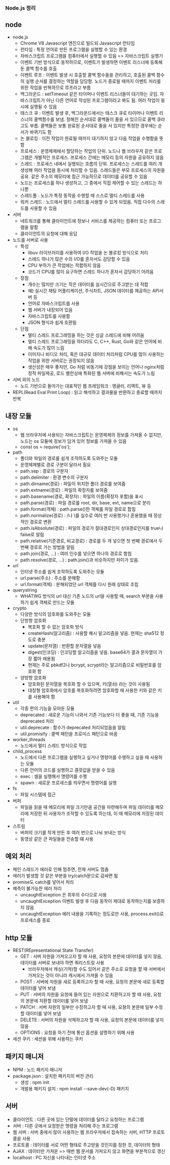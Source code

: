 ### Node.js 정리

## node
- node.js 
    - Chrome V8 Javascript 엔진으로 빌드되 Javascript 런타임
    - 런타임 : 특정 언어로 만든 프로그램을 실행할 수 있는 환경
    - 자바스크립트 프로그램을 컴퓨터에서 실행할 수 있음 => 자바스크립트 실행기
    - 이벤트 기반 방식으로 동작하므로, 이벤트가 발생하면 이벤트 리스너에 등록해둔 콜백 함수를 호출
    - 이벤트 루프 : 이벤트 발생 시 호출할 콜백 함수들을 관리하고, 호출된 콜백 함수의 실행 순서를 결정하는 역할을 담당함. 노드가 종료될 때까지 이벤트 처리를 위한 작업을 반복하므로 루프라고 부름
    - 백그라운드 : setTimeout 같은 타이머나 이벤트 리스너들이 대기하는 곳임. 자바스크립트가 아닌 다른 언어로 작성된 프로그램이라고 봐도 됨. 여러 작업이 동시에 실행될 수 있음
    - 태스크 큐 : 이벤트 발생 후, 백그라운드에서는 태스크 큐로 타이머나 이벤트 리스너의 콜백함수를 보냄. 정해진 순서대로 콜백들이 줄을 서 있으므로 콜백 큐라고도 부름. 콜백들은 보통 완료된 순서대로 줄을 서 있지만 특정한 경우에는 순서가 바뀌기도 함
    - 논 블로킹 : 이전 작업이 완료될 때까지 대기하지 않고 다음 작업을 수행함을 뜻함
    - 프로세스 : 운영체제에서 할당하는 작업의 단위. 노드나 웹 브라우저 같은 프로그램은 개별적인 프로세스. 프로세스 간에는 메모리 등의 자원을 공유하지 않음
    - 스레드 : 프로세스 내에서 실행되는 흐름의 단위. 프로세스는 스레드를 여러 개 생성해 여러 작업을 동시에 처리할 수 있음. 스레드들은 부모 프로세스의 자원을 공유. 같은 주소의 메모리에 접근 가능하므로 데이터를 공유할 수 있음
    - 노드는 프로세스를 하나 생성하고, 그 중에서 직접 제어할 수 있는 스레드는 하나뿐
    - 스레드풀 : 노드가 특정 동작을 수행할 때 스스로 멀티 스레드를 사용
    - 워커 스레드 : 노드에서 멀티 스레드를 사용할 수 있게 되었음. 직접 다수의 스레드를 사용할 수 있음
- 서버  
    - 네트워크를 통해 클라이언트에 정보나 서비스를 제공하는 컴퓨터 또는 프로그램을 말함
    - 클라이언트의 요청에 대해 응답
- 노드를 서버로 사용
    - 특성
        - libuv 라이브러리를 사용하여 I/O 작업을 논 블로킹 방식으로 처리
        - 스레드 하나가 많은 수의 I/O를 혼자서도 감당할 수 있음
        - CPU 부하가 큰 작업에는 적합하지 않음
        - 코드가 CPU를 많이 요구하면 스레드 하나가 혼자서 감당하기 어려움
    - 장점
        - 개수는 많지만 크기는 작은 데이터를 실시간으로 주고받는 데 적합
        - 예) 실시간 채팅 어플리케이션, 주식차트, JSON 데이터를 제공하는 API서버 등
        - 언어로 자바스크립트를 사용
        - 웹 서버가 내장되어 있음
        - 자바스크립트를 사용함
        - JSON 형식과 쉽게 호환됨
    - 단점
        - 멀티 스레드 프로그래밍을 하는 것은 싱글 스레드에 비해 어려움
        - 멀티 스레드 프로그래밍을 하더라도 C, C++, Rust, Go와 같은 언어에 비해 속도가 많이 느림
        - 이미지나 비디오 처리, 혹은 대규모 데이터 처리처럼 CPU를 많이 사용하는 작업을 위한 서버로는 권장되지 않음
        - 생산성은 매우 좋지만, Go 처럼 비동기에 강점을 보이는 언어나 nginx처럼 정적 파일제공, 로드 밸런싱에 특화된 웹 서버에 비해서는 속도가 느림
- 서버 외의 노드
    - 노드 기반으로 돌아가는 대표적인 웹 프레임워크 : 앵귤러, 리액트, 뷰 등
- REPL(Read Eval Print Loop) : 읽고 해석하고 결과물을 반환하고 종료할 때까지 반복

## 내장 모듈
- os
    - 웹 브라우저에 사용되는 자바스크립트는 운영체제의 정보를 가져올 수 없지만, 노드는 os 모듈에 정보가 담겨 있어 정보를 가져올 수 있음
    - const os = require('os');
- path
    - 폴더와 파일의 경로를 쉽게 조작하도록 도와주는 모듈
    - 운영체제별로 경로 구분이 달라서 필요
    - path.sep : 경로의 구분자
    - path.delimiter : 환경 변수의 구분자
    - path.dirname(경로) : 파일이 위치한 폴더 경로를 보여줌
    - path.extname(경로) : 파일의 확장자를 보여줌
    - path.basename(경로, 확장자) : 파일의 이름(확장자 포함)을 표시
    - path.parse(경로) : 파일 경로를 root, dir, base, ext, name으로 분리
    - path.format(객체) : path.parse()한 객체를 파일 경로로 합침
    - path.normalize(경로) : /나 \를 실수로 여러 번 사용했거나 혼용했을 때 정상적인 경로로 변환
    - path.isAbsolute(경로) : 파일의 경로가 절대경로인지 상대경로인지를 true나 false로 알림
    - path.relative(기준경로, 비교경로) : 경로를 두 개 넣으면 첫 번째 경로에서 두 번째 경로로 가는 방법을 알림
    - path.join(경로, ...) : 여러 인수를 넣으면 하나의 경로로 함침
    - path.resolve(경로, ...) : path.join()과 비슷하지만 차이가 있음.
- url
    - 인터넷 주소를 쉽게 조작하도록 도와주는 모듈
    - url.parse(주소) : 주소를 분해함
    - url.format(객체) : 분해되었던 url 객체를 다시 원래 상태로 조립
- querystring
    - WHATWG 방식의 url 대신 기존 노드의 url을 사용할 때, search 부분을 사용하기 쉽게 객체로 만드는 모듈
- crypto
    - 다양한 방식의 암호화를 도와주는 모듈
    - 단방향 암호화
        - 복호화 할 수 없는 암호화 방식
        - createHash(알고리즘) : 사용할 해시 알고리즘을 넣음. 현재는 sha512 정도로 충분
        - update(문자열) : 반환할 문자열을 넣음
        - digest(인코딩) : 인코딩할 알고리즘을 넣음. base64가 결과 문자열이 가장 짧아 애용됨
        - 현재는 주로 pbkdf2나 bcrypt, scrypt라는 알고리즘으로 비밀번호를 암호화 함
    - 양방향 암호화
        - 암호화된 문자열을 복호화 할 수 있으며, 키(열쇠) 라는 것이 사용됨
        - 대칭형 암호화에서 암호를 복호화하려면 암호화할 때 사용한 키와 같은 키를 사용해야 함
- util
    - 각종 편의 기능을 모아둔 모듈
    - deprecated : 새로운 기능이 나와서 기존 기능보다 더 좋을 때, 기존 기능을 deprecated 처리
    - util.deprecate : 함수가 deprecated 처리되었음을 알림
    - util.promisify : 콜백 패턴을 프로미스 패턴으로 바꿈
- worker_threads
    - 노드에서 멀티 스레드 방식으로 작업
- child_process
    - 노드에서 다른 프로그램을 실행하고 싶거나 명령어를 수행하고 싶을 때 사용하는 모듈
    - 다른 언어의 코드를 실행하고 결괏값을 받을 수 있음
    - exec : 셀을 실행해서 명령어를 수행
    - spawn : 새로운 프로세스를 띄우면서 명령어를 실행
- fs
    - 파일 시스템에 접근
- 버퍼 
    - 파일을 읽을 때 메모리에 파일 크기만큼 공간을 마련해두며 파일 데이터를 메모리에 저장한 뒤 사용자가 조작할 수 있도록 하는데, 이 때 메모리에 저장된 데이터
- 스트림 
    - 버퍼의 크기를 작게 만든 후 여러 번으로 나눠 보내는 방식
    - 동영상 같은 큰 파일들을 전송할 떄 사용

## 예외 처리
- 메인 스레드가 에러로 인해 멈추면, 전체 서버도 멈춤
- 에러가 발생할 것 같은 부분을 try/catch문으로 감싸면 됨
- promise도 catch를 넣어서 처리
- 예측이 불가능한 에러 처리
    - uncaughtException 은 최후의 수다으로 사용
    - uncaughtException 이벤트 발생 후 다음 동작이 제대로 동작하는지를 보증하지 않음
    - uncaughtException 에러 내용을 기록하는 정도로만 사용, process.exit()로 프로세스를 종료

## http 모듈
- REST(REpresentational State Transfer)
    - GET : 서버 자원을 가져오고자 할 때 사용, 요청의 본문에 데이터를 넣지 않음, 데이터를 서버로 보내야 하면 쿼리스트링 사용
        - 브라우저에서 캐싱(기억)할 수도 있어서 같은 주소로 요청을 할 때 서버에서 가져오는 것이 아니라 캐시에서 가져올 수 있음
    - POST : 서버에 자원을 새로 등록하고자 할 때 사용, 요청의 본문에 새로 등록할 데이터를 넣어 보냄
    - PUT : 서버의 자원을 요청에 들어 있는 자원으로 치환하고자 할 때 사용, 요청의 본문에 치환할 데이터를 넣어 보냄
    - PATCH : 서버 자원의 일부만 수정하고자 할 때 사용, 요쳥의 본문에 일부 수정할 데이터를 넣어 보냄
    - DELETE : 서버의 자원을 삭제하고자 할 때 사용, 요청의 본문에 데이터를 넣지 않음
    - OPTIONS : 요청을 하기 전에 통신 옵션을 설명하기 위해 사용
- 세션 쿠키 : 세션을 위해 사용하는 쿠키

## 패키지 매니저
- NPM : 노드 패키지 매니저
- package.json : 설치한 패키지의 버전 관리
    - 생성 : npm init
    - 개발용 패키지 설치 : npm install --save-dev(-D) 패키지

## 서버
- 클라이언트 : 다른 곳에 있는 단말에 데이터를 달라고 요청하는 프로그램
- 서버 : 다른 곳에서 요청받은 명령을 처리해 주는 프로그램
- 웹 서버 : 서버 중에서 많이 사용하는 웹 프라우저에서 접속하는 서버, HTTP 프로토콜을 사용
- 프로토콜 : 데이터를 서로 어떤 형태로 주고받을 것인지를 정한 것, 데이터의 형태
- AJAX : 데이터만 가져온 => 매번 웹 문서를 가져오지 않고 화면을 부분적으로 갱신
- localhost : PC 자신을 나타내는 인터넷 주소 